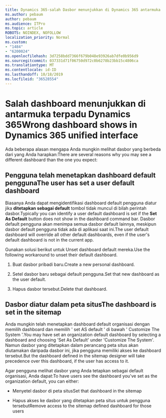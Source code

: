 ```yaml
---
title: Dynamics 365-salah Dasbor menunjukkan di Dynamics 365 antarmuka terpadu
ms.author: pebaum
author: pebaum
ms.audience: ITPro
ms.topic: article
ROBOTS: NOINDEX, NOFOLLOW
localization_priority: Normal
ms.custom:
- "1484"
- "6200024"
ms.openlocfilehash: 3d7258bdd7366f679b048e93926ab7dfe0b956d9
ms.sourcegitcommit: 037331d71f06750d972c0b6278b23bb15c4806ca
ms.translationtype: MT
ms.contentlocale: id-ID
ms.lasthandoff: 10/18/2019
ms.locfileid: "36528554"
---
```

# <a name="wrong-dashboard-shows-in-dynamics-365-unified-interface"></a><span data-ttu-id="51ec5-102">Salah dashboard menunjukkan di antarmuka terpadu Dynamics 365</span><span class="sxs-lookup"><span data-stu-id="51ec5-102">Wrong dashboard shows in Dynamics 365 unified interface</span></span>

<span data-ttu-id="51ec5-103">Ada beberapa alasan mengapa Anda mungkin melihat dasbor yang berbeda dari yang Anda harapkan:</span><span class="sxs-lookup"><span data-stu-id="51ec5-103">There are several reasons why you may see a different dashboard than the one you expect:</span></span>

## <a name="the-user-has-set-a-user-default-dashboard"></a><span data-ttu-id="51ec5-104">Pengguna telah menetapkan dashboard default pengguna</span><span class="sxs-lookup"><span data-stu-id="51ec5-104">The user has set a user default dashboard</span></span> 

<span data-ttu-id="51ec5-105">Biasanya Anda dapat mengidentifikasi dashboard default pengguna diatur jika **ditetapkan sebagai default** tombol tidak muncul di bilah perintah dasbor.</span><span class="sxs-lookup"><span data-stu-id="51ec5-105">Typically you can identify a user default dashboard is set if the **Set As Default** button does not show in the dashboard command bar.</span></span> <span data-ttu-id="51ec5-106">Dasbor default pengguna akan menimpa semua dasbor default lainnya, meskipun dasbor default pengguna tidak ada di aplikasi saat ini.</span><span class="sxs-lookup"><span data-stu-id="51ec5-106">The user default dashboard will override all other default dashboards, even if the user's default dashboard is not in the current app.</span></span>

<span data-ttu-id="51ec5-107">Gunakan solusi berikut untuk Unset dashboard default mereka.</span><span class="sxs-lookup"><span data-stu-id="51ec5-107">Use the following workaround to unset their default dashboard.</span></span>

1. <span data-ttu-id="51ec5-108">Buat dasbor pribadi baru.</span><span class="sxs-lookup"><span data-stu-id="51ec5-108">Create a new personal dashboard.</span></span>

2. <span data-ttu-id="51ec5-109">Setel dasbor baru sebagai default pengguna.</span><span class="sxs-lookup"><span data-stu-id="51ec5-109">Set that new dashboard as the user default.</span></span>

3. <span data-ttu-id="51ec5-110">Hapus dasbor tersebut.</span><span class="sxs-lookup"><span data-stu-id="51ec5-110">Delete that dashboard.</span></span>

## <a name="the-dashboard-is-set-in-the-sitemap"></a><span data-ttu-id="51ec5-111">Dasbor diatur dalam peta situs</span><span class="sxs-lookup"><span data-stu-id="51ec5-111">The dashboard is set in the sitemap</span></span>

<span data-ttu-id="51ec5-112">Anda mungkin telah menetapkan dashboard default organisasi dengan memilih dashboard dan memilih ' set AS default ' di bawah ' Customize The System '.</span><span class="sxs-lookup"><span data-stu-id="51ec5-112">You may have set an organization default dashboard by selecting a dashboard and choosing 'Set As Default' under 'Customize The System'.</span></span> <span data-ttu-id="51ec5-113">Namun dasbor yang ditetapkan dalam perancang peta situs akan diutamakan daripada dasbor ini, jika pengguna memiliki akses ke dashboard tersebut.</span><span class="sxs-lookup"><span data-stu-id="51ec5-113">But the dashboard defined in the sitemap designer will take precedence over this dashboard, if the user has access to it.</span></span>

<span data-ttu-id="51ec5-114">Agar pengguna melihat dasbor yang Anda tetapkan sebagai default organisasi, Anda dapat:</span><span class="sxs-lookup"><span data-stu-id="51ec5-114">To have users see the dashboard you've set as the organization default, you can either:</span></span>

* <span data-ttu-id="51ec5-115">Menyetel dasbor di peta situs</span><span class="sxs-lookup"><span data-stu-id="51ec5-115">Set that dashboard in the sitemap</span></span>

* <span data-ttu-id="51ec5-116">Hapus akses ke dasbor yang ditetapkan peta situs untuk pengguna tersebut</span><span class="sxs-lookup"><span data-stu-id="51ec5-116">Remove access to the sitemap defined dashboard for those users</span></span>
